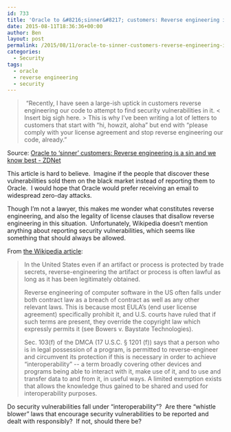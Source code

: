 ```yaml
---
id: 733
title: 'Oracle to &#8216;sinner&#8217; customers: Reverse engineering is a sin and we know best'
date: 2015-08-11T18:36:36+00:00
author: Ben
layout: post
permalink: /2015/08/11/oracle-to-sinner-customers-reverse-engineering-is-a-sin-and-we-know-best/
categories:
  - Security
tags:
  - oracle
  - reverse engineering
  - security
---
```

>  &#8220;Recently, I have seen a large-ish uptick in customers reverse engineering our code to attempt to find security vulnerabilities in it. < Insert big sigh here. > This is why I&#8217;ve been writing a lot of letters to customers that start with &#8220;hi, howzit, aloha&#8221; but end with &#8220;please comply with your license agreement and stop reverse engineering our code, already.&#8221;

Source: <a href="http://www.zdnet.com/article/oracle-to-sinner-customers-reverse-engineering-is-a-sin-youd-better-pack-it-in/" target="_blank">Oracle to &#8216;sinner&#8217; customers: Reverse engineering is a sin and we know best - ZDNet</a>

This article is hard to believe.  Imagine if the people that discover these vulnerabilities sold them on the black market instead of reporting them to Oracle.  I would hope that Oracle would prefer receiving an email to widespread zero-day attacks.

Though I&#8217;m not a lawyer, this makes me wonder what constitutes reverse engineering, and also the legality of license clauses that disallow reverse engineering in this situation.  Unfortunately, Wikipedia doesn&#8217;t mention anything about reporting security vulnerabilities, which seems like something that should always be allowed.

From <a href="https://en.wikipedia.org/wiki/Reverse_engineering" target="_blank">the Wikipedia article</a>:

> In the United States even if an artifact or process is protected by trade secrets, reverse-engineering the artifact or process is often lawful as long as it has been legitimately obtained.
> 
> Reverse engineering of computer software in the US often falls under both contract law as a breach of contract as well as any other relevant laws. This is because most EULA&#8217;s (end user license agreement) specifically prohibit it, and U.S. courts have ruled that if such terms are present, they override the copyright law which expressly permits it (see Bowers v. Baystate Technologies).
> 
> Sec. 103(f) of the DMCA (17 U.S.C. § 1201 (f)) says that a person who is in legal possession of a program, is permitted to reverse-engineer and circumvent its protection if this is necessary in order to achieve &#8220;interoperability&#8221; -- a term broadly covering other devices and programs being able to interact with it, make use of it, and to use and transfer data to and from it, in useful ways. A limited exemption exists that allows the knowledge thus gained to be shared and used for interoperability purposes.

Do security vulnerabilities fall under &#8220;interoperability&#8221;?  Are there &#8220;whistle blower&#8221; laws that encourage security vulnerabilities to be reported and dealt with responsibly?  If not, should there be?